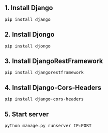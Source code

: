 <h2>1. Install Django</h2>
    <pre>pip install django</pre>
<h2>2. Install Djongo</h2>
    <pre>pip install djongo</pre>
<h2>3. Install DjangoRestFramework</h2>
    <pre>pip install djangorestframework</pre>
<h2>4. Install Django-Cors-Headers</h2>
    <pre>pip install django-cors-headers</pre>
<h2>5. Start server</h2>
    <pre>python manage.py runserver IP:PORT</pre>
